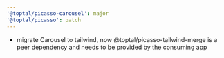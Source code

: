 ```yaml
---
'@toptal/picasso-carousel': major
'@toptal/picasso': patch
---
```


- migrate Carousel to tailwind, now @toptal/picasso-tailwind-merge is a peer dependency and needs to be provided by the consuming app
